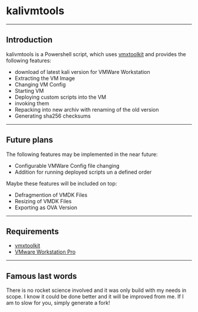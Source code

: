 # kalivmtools
---
## Introduction

kalivmtools is a Powershell script, which uses [vmxtoolkit](https://github.com/bottkars/vmxtoolkit) and provides the following features:
- download of latest kali version for VMWare Workstation
- Extracting the VM Image
- Changing VM Config
- Starting VM
- Deploying custom scripts into the VM
- invoking them
- Repacking into new archiv with renaming of the old version
- Generating sha256 checksums

---
## Future plans

The following features may be implemented in the near future:
- Configurable VMWare Config file changing
- Addition for running deployed scripts un a defined order

Maybe these features will be included on top:
- Defragmention of VMDK Files
- Resizing of VMDK Files
- Exporting as OVA Version

---
## Requirements

- [vmxtoolkit](https://github.com/bottkars/vmxtoolkit)
- [VMware Workstation Pro](https://customerconnect.vmware.com/de/downloads/info/slug/desktop_end_user_computing/vmware_workstation_pro/17_0)

---
## Famous last words

There is no rocket science involved and it was only build with my needs in scope.
I know it could be done better and it will be improved from me.
If I am to slow for you, simply generate a fork!
